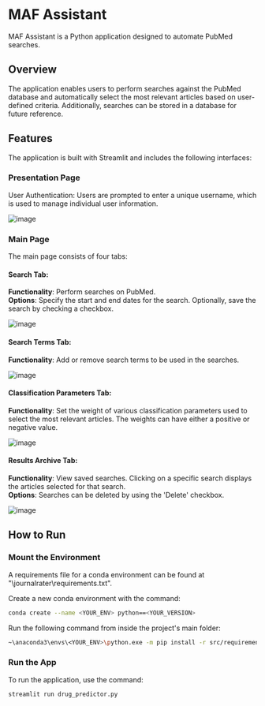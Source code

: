# MAF Assistant
MAF Assistant is a Python application designed to automate PubMed searches. 

## Overview
The application enables users to perform searches against the PubMed database and automatically select the most relevant articles based on user-defined criteria. Additionally, searches can be stored in a database for future reference.

## Features
The application is built with Streamlit and includes the following interfaces:

### Presentation Page
User Authentication: Users are prompted to enter a unique username, which is used to manage individual user information.  
  
![image](https://github.com/JoseCouceiro/MAF_Assistant/assets/118387556/e87dd300-9b49-4990-a269-dd7ab27c40ab)
  
### Main Page
The main page consists of four tabs:

#### Search Tab:

**Functionality**: Perform searches on PubMed.  
**Options**: Specify the start and end dates for the search. Optionally, save the search by checking a checkbox.  
  
![image](https://github.com/JoseCouceiro/MAF_Assistant/assets/118387556/c4e1fdae-c092-47db-8b59-8046b0e3b695)
  
#### Search Terms Tab:

**Functionality**: Add or remove search terms to be used in the searches.  

![image](https://github.com/JoseCouceiro/MAF_Assistant/assets/118387556/8a9f1108-b02f-4aec-9028-745658673256)
  
#### Classification Parameters Tab:

**Functionality**: Set the weight of various classification parameters used to select the most relevant articles. The weights can have either a positive or negative value.  

![image](https://github.com/JoseCouceiro/MAF_Assistant/assets/118387556/23325f04-beb8-4c6e-a649-960112b78b0b)

#### Results Archive Tab:

**Functionality**: View saved searches. Clicking on a specific search displays the articles selected for that search.  
**Options**: Searches can be deleted by using the 'Delete' checkbox.  

![image](https://github.com/JoseCouceiro/MAF_Assistant/assets/118387556/63e6ffb9-22f6-41c0-a74c-ca8f9cce12e4)

## How to Run
### Mount the Environment
A requirements file for a conda environment can be found at "\journalrater\requirements.txt".

Create a new conda environment with the command:

```bash
conda create --name <YOUR_ENV> python==<YOUR_VERSION>
```

Run the following command from inside the project's main folder:

```bash
~\anaconda3\envs\<YOUR_ENV>\python.exe -m pip install -r src/requirements.txt
```

### Run the App
To run the application, use the command:

```bash
streamlit run drug_predictor.py
```






